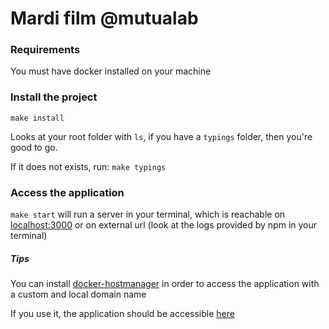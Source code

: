 # Mardi film @mutualab

### Requirements
You must have docker installed on your machine

### Install the project
`make install`

Looks at your root folder with `ls`, if you have a `typings` folder, then you're good to go.

If it does not exists, run: `make typings`

### Access the application
`make start` will run a server in your terminal, which is reachable on [localhost:3000](http://loalhost:3000) or on external url (look at the logs provided by npm in your terminal)

##### Tips
You can install [docker-hostmanager](https://hub.docker.com/r/iamluc/docker-hostmanager/) in order to access the application with a custom and local domain name

If you use it, the application should be accessible [here](mardi.mardifilm_default)
